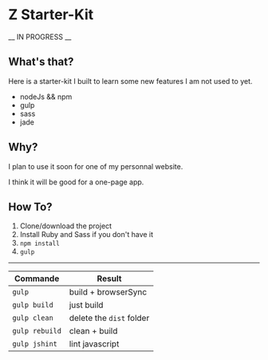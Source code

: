 # Z Starter-Kit

__ IN PROGRESS __

## What's that?

Here is a starter-kit I built to learn some new features I am not used to yet.

* nodeJs && npm
* gulp
* sass
* jade


## Why?

I plan to use it soon for one of my personnal website.

I think it will be good for a one-page app.


## How To?

1. Clone/download the project
2. Install Ruby and Sass if you don't have it
3. `npm install`
4. `gulp`

---

| Commande      | Result                   |
|---------------|--------------------------|
| `gulp`        | build + browserSync      |
| `gulp build`  | just build               |
| `gulp clean`  | delete the `dist` folder |
| `gulp rebuild`| clean + build            |
| `gulp jshint` | lint javascript          |
